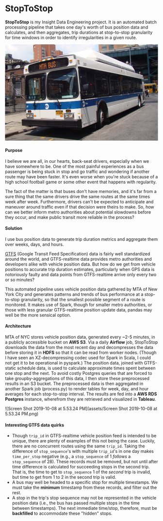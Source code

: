 # StopToStop
**StopToStop** is my Insight Data Engineering project. It is an automated batch processing pipeline that takes one day's worth of bus position data and calculates, and then aggregates, trip durations at stop-to-stop granularity for time windows in order to identify irregularities in a given route.

![mta_bus](assets/mta_bus.jpg)

#### Purpose

I believe we are all, in our hearts, back-seat drivers, especially when we have somewhere to be. One of the most painful experiences as a bus passenger is being stuck in stop and go traffic and wondering if another route may have been faster. It's even worse when you're stuck because of a high school football game or some other event that happens with regularity. 

The fact of the matter is that buses don't have memories, and it's far from a sure thing that the same drivers drive the same routes at the same times week after week. Furthermore, drivers can't be expected to anticipate and maneuver around traffic even if that decision were theirs to make. So, how can we better inform metro authorities about potential slowdowns before they occur, and make public transit more reliable in the process?

#### Solution

I use bus position data to generate trip duration metrics and aggregate them over weeks, days, and hours.

[GTFS](https://gtfs.org/) (Google Transit Feed Specification) data is fairly well standardized around the world, and GTFS-realtime data provides metro authorities and developers alike with vehicle position data. But how do we get from vehicle positions to accurate trip duration estimates, particularly when GPS data is notoriously faulty and data points from GTFS-realtime arrive only every two or so minutes?  

This automated pipeline uses vehicle position data gathered by MTA of New York City and generates patterns and trends of bus performance at a stop-to-stop granularity, so that the smallest possible segment of a route is monitored. It makes use of Spark, though for smaller metro authorities, or those with less granular GTFS-realtime position update data, pandas may well be the more sensical option.

#### Architecture

MTA of NYC stores vehicle position data, generated every ~2-5 minutes, in a publicly accessible bucket on **AWS S3**. Via a daily **Airflow** job, StopToStop downloads the data from the most recent day and decompresses the data before storing it in **HDFS** so that it can be read from worker nodes. (Though I have seen an XZ-decompressing codec used for Spark in Scala, I could not get it to be operational in pyspark.) The position data, joined with GTFS-static schedule data, is used to calculate approximate times spent between one stop and the next. To avoid costly Postgres queries that are forced to take groupby-aggregations of this data, I then store these preprocessed results in an S3 bucket. The preprocessed data is then aggregated in another Spark job (process.py) to render tables for week, day, and hour averages for each stop-to-stop interval. The results are fed into a **AWS RDS Postgres** instance, wherefrom they are retrieved and visualized in **Tableau**.

![Screen Shot 2019-10-08 at 5.53.24 PM](assets/Screen Shot 2019-10-08 at 5.53.24 PM.png)

#### Interesting GTFS data quirks

- Though `trip_id` in GTFS-realtime vehicle position feed is intended to be unique, there are plenty of examples of this not being the case. Luckily, there are no concurrent routes using the same `trip_id`. Taking the difference of `stop_sequence`'s with multiple `trip_id`'s in one day makes `time_per_stop` negative (e.g., a `stop_sequence` of 1 *follows* a `stop_sequence` of 28). These records must be removed, but not until after time difference is calculated for succeeding stops in the second trip. That is, the time to get to `stop_sequence` 1 of the *second* trip is invalid, but time to get from 1 to 2 in the second trip is valid.
- A bus may well be headed to a specific stop for multiple timestamps. We must take the **minimum** timestamp from these records, and filter out the rest.
- A stop in the trip's stop sequence may not be represented in the vehicle position data (i.e., the bus has passed multiple stops in the time between timestamps). The next immediate time/stop, therefore, must be **backfilled** to accommodate these "hidden" stops.